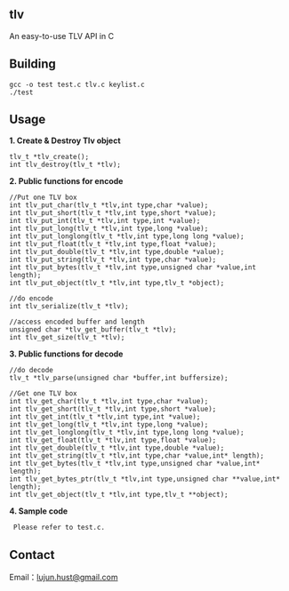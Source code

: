 tlv
----------

An easy-to-use TLV API in C 

Building
----------

    gcc -o test test.c tlv.c keylist.c
    ./test

Usage
----------

 **1. Create & Destroy Tlv object**

    tlv_t *tlv_create();    
    int tlv_destroy(tlv_t *tlv);

 **2. Public functions for encode**

    //Put one TLV box
    int tlv_put_char(tlv_t *tlv,int type,char *value);
    int tlv_put_short(tlv_t *tlv,int type,short *value);
    int tlv_put_int(tlv_t *tlv,int type,int *value);
    int tlv_put_long(tlv_t *tlv,int type,long *value);
    int tlv_put_longlong(tlv_t *tlv,int type,long long *value);
    int tlv_put_float(tlv_t *tlv,int type,float *value);
    int tlv_put_double(tlv_t *tlv,int type,double *value);
    int tlv_put_string(tlv_t *tlv,int type,char *value);
    int tlv_put_bytes(tlv_t *tlv,int type,unsigned char *value,int length);
    int tlv_put_object(tlv_t *tlv,int type,tlv_t *object);     
    
    //do encode
    int tlv_serialize(tlv_t *tlv); 
    
    //access encoded buffer and length
    unsigned char *tlv_get_buffer(tlv_t *tlv);
    int tlv_get_size(tlv_t *tlv);

 **3. Public functions for decode**
 
    //do decode
    tlv_t *tlv_parse(unsigned char *buffer,int buffersize);
    
    //Get one TLV box
    int tlv_get_char(tlv_t *tlv,int type,char *value);
    int tlv_get_short(tlv_t *tlv,int type,short *value);
    int tlv_get_int(tlv_t *tlv,int type,int *value);
    int tlv_get_long(tlv_t *tlv,int type,long *value);
    int tlv_get_longlong(tlv_t *tlv,int type,long long *value);
    int tlv_get_float(tlv_t *tlv,int type,float *value);
    int tlv_get_double(tlv_t *tlv,int type,double *value);
    int tlv_get_string(tlv_t *tlv,int type,char *value,int* length);
    int tlv_get_bytes(tlv_t *tlv,int type,unsigned char *value,int* length);
    int tlv_get_bytes_ptr(tlv_t *tlv,int type,unsigned char **value,int* length);
    int tlv_get_object(tlv_t *tlv,int type,tlv_t **object);

 **4. Sample code**
 
     Please refer to test.c.

Contact
----------
Email：lujun.hust@gmail.com
